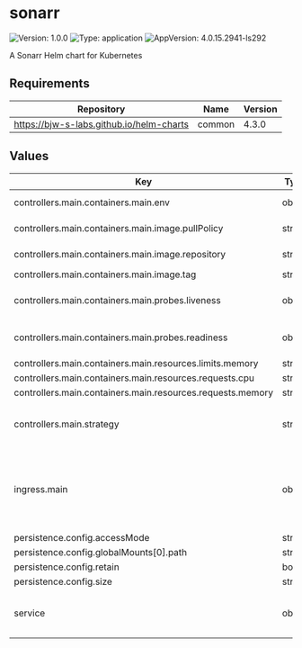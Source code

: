 # sonarr

![Version: 1.0.0](https://img.shields.io/badge/Version-1.0.0-informational?style=flat-square) ![Type: application](https://img.shields.io/badge/Type-application-informational?style=flat-square) ![AppVersion: 4.0.15.2941-ls292](https://img.shields.io/badge/AppVersion-4.0.15.2941--ls292-informational?style=flat-square)

A Sonarr Helm chart for Kubernetes

## Requirements

| Repository | Name | Version |
|------------|------|---------|
| https://bjw-s-labs.github.io/helm-charts | common | 4.3.0 |

## Values

| Key | Type | Default | Description |
|-----|------|---------|-------------|
| controllers.main.containers.main.env | object | See [values.yaml](./values.yaml) | environment variables. |
| controllers.main.containers.main.image.pullPolicy | string | `"IfNotPresent"` | image pull policy |
| controllers.main.containers.main.image.repository | string | `"ghcr.io/linuxserver/sonarr"` | image repository |
| controllers.main.containers.main.image.tag | string | `"4.0.15.2941-ls292"` | image tag |
| controllers.main.containers.main.probes.liveness | object | `{"path":"/ping","type":"HTTP"}` | Configures liveness probe |
| controllers.main.containers.main.probes.readiness | object | `{"path":"/ping","type":"HTTP"}` | Configures readiness probe |
| controllers.main.containers.main.resources.limits.memory | string | `"4Gi"` |  |
| controllers.main.containers.main.resources.requests.cpu | string | `"10m"` |  |
| controllers.main.containers.main.resources.requests.memory | string | `"256Mi"` |  |
| controllers.main.strategy | string | `"RollingUpdate"` | Set the controller upgrade strategy |
| ingress.main | object | See [values.yaml](./values.yaml) | Enable and configure ingress settings for the chart under this key. |
| persistence.config.accessMode | string | `"ReadWriteOnce"` |  |
| persistence.config.globalMounts[0].path | string | `"/config"` |  |
| persistence.config.retain | bool | `true` |  |
| persistence.config.size | string | `"500Mi"` |  |
| service | object | See [values.yaml](./values.yaml) | Configures service settings for the chart. |

